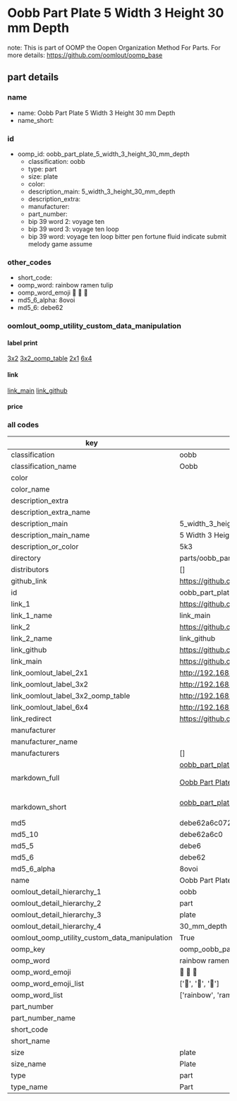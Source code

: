 # Oobb Part Plate 5 Width 3 Height 30 mm Depth  

note: This is part of OOMP the Oopen Organization Method For Parts. For more details: https://github.com/oomlout/oomp_base

##  part details
  







### name
* name: Oobb Part Plate 5 Width 3 Height 30 mm Depth
* name_short: 
### id
* oomp_id: oobb_part_plate_5_width_3_height_30_mm_depth
  * classification: oobb
  * type: part
  * size: plate
  * color: 
  * description_main: 5_width_3_height_30_mm_depth
  * description_extra: 
  * manufacturer: 
  * part_number: 
  * bip 39 word 2: voyage ten
  * bip 39 word 3: voyage ten loop
  * bip 39 word: voyage ten loop bitter pen fortune fluid indicate submit melody game assume

### other_codes
* short_code: 
* oomp_word: rainbow ramen tulip
* oomp_word_emoji :rainbow: :ramen: :tulip:
* md5_6_alpha: 8ovoi
* md5_6: debe62






### oomlout_oomp_utility_custom_data_manipulation
#### label print
[3x2](http://192.168.1.245:1112/?label=oomp%208ovoi)
[3x2_oomp_table](http://192.168.1.108:1112/?label=oomp%208ovoi)
[2x1](http://192.168.1.242:1112/?label=oomp%208ovoi)
[6x4](http://192.168.1.55:1112/?label=oomp%208ovoi)    

#### link

[link_main](https://github.com/oomlout/oomlout_oomp_version_1_messy/tree/main/parts/oobb_part_plate_5_width_3_height_30_mm_depth) [link_github](https://github.com/oomlout/oomlout_oomp_version_1_messy/tree/main/parts/oobb_part_plate_5_width_3_height_30_mm_depth)                             

#### price







### all codes 
| key | value |  
| --- | --- |  
| classification | oobb |  
| classification_name | Oobb |  
| color |  |  
| color_name |  |  
| description_extra |  |  
| description_extra_name |  |  
| description_main | 5_width_3_height_30_mm_depth |  
| description_main_name | 5 Width 3 Height 30 mm Depth |  
| description_or_color | 5k3 |  
| directory | parts/oobb_part_plate_5_width_3_height_30_mm_depth |  
| distributors | [] |  
| github_link | https://github.com/oomlout/oomlout_oomp_part_src/tree/main/parts/oobb_part_plate_5_width_3_height_30_mm_depth |  
| id | oobb_part_plate_5_width_3_height_30_mm_depth |  
| link_1 | https://github.com/oomlout/oomlout_oomp_version_1_messy/tree/main/parts/oobb_part_plate_5_width_3_height_30_mm_depth |  
| link_1_name | link_main |  
| link_2 | https://github.com/oomlout/oomlout_oomp_version_1_messy/tree/main/parts/oobb_part_plate_5_width_3_height_30_mm_depth |  
| link_2_name | link_github |  
| link_github | https://github.com/oomlout/oomlout_oomp_version_1_messy/tree/main/parts/oobb_part_plate_5_width_3_height_30_mm_depth |  
| link_main | https://github.com/oomlout/oomlout_oomp_version_1_messy/tree/main/parts/oobb_part_plate_5_width_3_height_30_mm_depth |  
| link_oomlout_label_2x1 | http://192.168.1.242:1112/?label=oomp%208ovoi |  
| link_oomlout_label_3x2 | http://192.168.1.245:1112/?label=oomp%208ovoi |  
| link_oomlout_label_3x2_oomp_table | http://192.168.1.108:1112/?label=oomp%208ovoi |  
| link_oomlout_label_6x4 | http://192.168.1.55:1112/?label=oomp%208ovoi |  
| link_redirect | https://github.com/oomlout/oomlout_oomp_version_1_messy/tree/main/parts/oobb_part_plate_5_width_3_height_30_mm_depth |  
| manufacturer |  |  
| manufacturer_name |  |  
| manufacturers | [] |  
| markdown_full | [oobb_part_plate_5_width_3_height_30_mm_depth](none)<br>[](none)<br>[Oobb Part Plate 5 Width 3 Height 30 Mm Depth](none)<br><br> |  
| markdown_short | [oobb_part_plate_5_width_3_height_30_mm_depth](none)<br><br> |  
| md5 | debe62a6c072eb356e51316d07f7bfb0 |  
| md5_10 | debe62a6c0 |  
| md5_5 | debe6 |  
| md5_6 | debe62 |  
| md5_6_alpha | 8ovoi |  
| name | Oobb Part Plate 5 Width 3 Height 30 mm Depth |  
| oomlout_detail_hierarchy_1 | oobb |  
| oomlout_detail_hierarchy_2 | part |  
| oomlout_detail_hierarchy_3 | plate |  
| oomlout_detail_hierarchy_4 | 30_mm_depth |  
| oomlout_oomp_utility_custom_data_manipulation | True |  
| oomp_key | oomp_oobb_part_plate_5_width_3_height_30_mm_depth |  
| oomp_word | rainbow ramen tulip |  
| oomp_word_emoji | :rainbow: :ramen: :tulip: |  
| oomp_word_emoji_list | [':rainbow:', ':ramen:', ':tulip:'] |  
| oomp_word_list | ['rainbow', 'ramen', 'tulip'] |  
| part_number |  |  
| part_number_name |  |  
| short_code |  |  
| short_name |  |  
| size | plate |  
| size_name | Plate |  
| type | part |  
| type_name | Part |  
